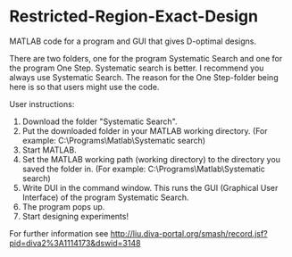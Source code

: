 # Restricted-Region-Exact-Design
MATLAB code for a program and GUI that gives D-optimal designs.

There are two folders, one for the program Systematic Search and one for the program One Step.
Systematic search is better. I recommend you always use Systematic Search. The reason for the One Step-folder being here is so that users might use the code. 

User instructions:
1) Download the folder "Systematic Search".
2) Put the downloaded folder in your MATLAB working directory. (For example: C:\Programs\Matlab\Systematic search)
3) Start MATLAB.
4) Set the MATLAB working path (working directory) to the directory you saved the folder in. (For example: C:\Programs\Matlab\Systematic search)
5) Write DUI in the command window. This runs the GUI (Graphical User Interface) of the program Systematic Search.
6) The program pops up.
7) Start designing experiments!

For further information see http://liu.diva-portal.org/smash/record.jsf?pid=diva2%3A1114173&dswid=3148
